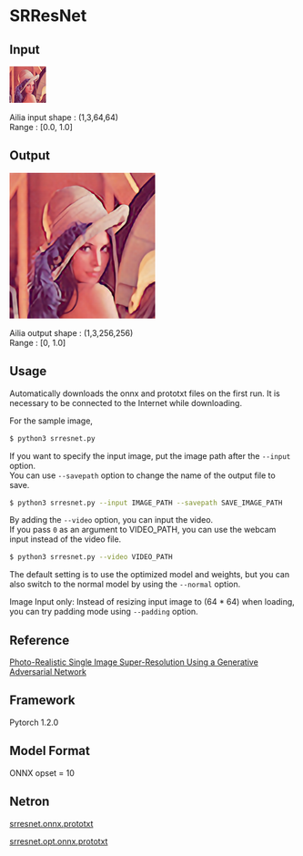 # SRResNet

## Input

![Input](lenna.png)

Ailia input shape : (1,3,64,64)  
Range : [0.0, 1.0]

## Output

![Output](output.png)

Ailia output shape : (1,3,256,256)  
Range : [0, 1.0]

## Usage
Automatically downloads the onnx and prototxt files on the first run.
It is necessary to be connected to the Internet while downloading.

For the sample image,
``` bash
$ python3 srresnet.py
```

If you want to specify the input image, put the image path after the `--input` option.  
You can use `--savepath` option to change the name of the output file to save.
```bash
$ python3 srresnet.py --input IMAGE_PATH --savepath SAVE_IMAGE_PATH
```

By adding the `--video` option, you can input the video.   
If you pass `0` as an argument to VIDEO_PATH, you can use the webcam input instead of the video file.
```bash
$ python3 srresnet.py --video VIDEO_PATH
```

The default setting is to use the optimized model and weights, but you can also switch to the normal model by using the `--normal` option.

Image Input only: Instead of resizing input image to (64 * 64) when loading, you can try padding mode using `--padding` option.

## Reference

[Photo-Realistic Single Image Super-Resolution Using a Generative Adversarial Network](https://github.com/twtygqyy/pytorch-SRResNet)

## Framework

Pytorch 1.2.0

## Model Format

ONNX opset = 10

## Netron

[srresnet.onnx.prototxt](https://netron.app/?url=https://storage.googleapis.com/ailia-models/srresnet/srresnetn.onnx.prototxt)

[srresnet.opt.onnx.prototxt](https://netron.app/?url=https://storage.googleapis.com/ailia-models/srresnet/srresnet.opt.onnx.prototxt)

